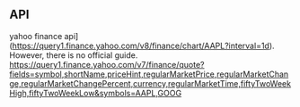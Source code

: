 
## API
yahoo finance api](https://query1.finance.yahoo.com/v8/finance/chart/AAPL?interval=1d). However, there is no official guide.
https://query1.finance.yahoo.com/v7/finance/quote?fields=symbol,shortName,priceHint,regularMarketPrice,regularMarketChange,regularMarketChangePercent,currency,regularMarketTime,fiftyTwoWeekHigh,fiftyTwoWeekLow&symbols=AAPL,GOOG
